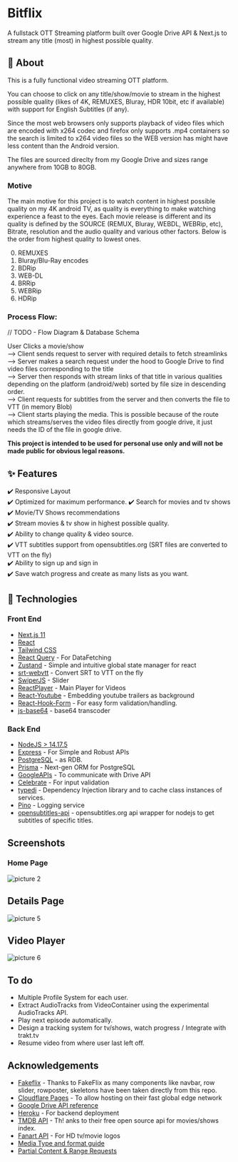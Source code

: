 # Bitflix

A fullstack OTT Streaming platform built over Google Drive API & Next.js to stream any title (most) in highest possible quality.

## 🎯 About

This is a fully functional video streaming OTT platform.

You can choose to click on any title/show/movie to stream in the highest possible quality (likes of 4K, REMUXES, Bluray, HDR 10bit, etc if available) with support for English Subtitles (if any).

Since the most web browsers only supports playback of video files which are encoded with x264 codec and firefox only supports .mp4 containers so the search is limited to x264 video files so the WEB version has might have less content than the Android version.

The files are sourced direclty from my Google Drive and sizes range anywhere from 10GB to 80GB.

### Motive

The main motive for this project is to watch content in highest possible quality on my 4K android TV, as quality is everything to make watching experience a feast to the eyes. Each movie release is different and its quality is defined by the SOURCE (REMUX, Bluray, WEBDL, WEBRip, etc), Bitrate, resolution and the audio quality and various other factors. Below is the order from highest quality to lowest ones.

0. REMUXES
1. Bluray/Blu-Ray encodes
2. BDRip
3. WEB-DL
4. BRRip
5. WEBRip
6. HDRip

### Process Flow:

// TODO - Flow Diagram & Database Schema

User Clicks a movie/show  
--> Client sends request to server with required details to fetch streamlinks  
--> Server makes a search request under the hood to Google Drive to find video files corresponding to the title  
--> Server then responds with stream links of that title in various qualities depending on the platform (android/web) sorted by file size in descending order.  
--> Client requests for subtitles from the server and then converts the file to VTT (in memory Blob)  
--> Client starts playing the media.
This is possible because of the route which streams/serves the video files directly from google drive, it just needs the ID of the file in google drive.

**This project is intended to be used for personal use only and will not be made public for obvious legal reasons.**

## ✨ Features

✔️ Responsive Layout  
✔️ Optimized for maximum performance.
✔️ Search for movies and tv shows  
✔️ Movie/TV Shows recommendations  
✔️ Stream movies & tv show in highest possible quality.  
✔️ Ability to change quality & video source.  
✔️ VTT subtitles support from opensubtitles.org (SRT files are converted to VTT on the fly)  
✔️ Ability to sign up and sign in  
✔️ Save watch progress and create as many lists as you want.

## 🚀 Technologies

### Front End

- [Next.js 11](https://nextjs.org/)
- [React](https://reactjs.org/)
- [Tailwind CSS](https://tailwindcss.com/docs/guides/create-react-app)
- [React Query](https://react-query.tanstack.com/) - For DataFetching
- [Zustand](https://github.com/pmndrs/zustand) - Simple and intuitive global state manager for react
- [srt-webvtt](https://www.npmjs.com/package/srt-webvtt) - Convert SRT to VTT on the fly
- [SwiperJS](https://swiperjs.com/) - Slider
- [ReactPlayer](https://www.npmjs.com/package/react-player) - Main Player for Videos
- [React-Youtube](https://www.npmjs.com/package/react-youtube) - Embedding youtube trailers as background
- [React-Hook-Form](https://react-hook-form.com/) - For easy form validation/handling.
- [js-base64](https://www.npmjs.com/package/js-base64) - base64 transcoder

### Back End

- [NodeJS > 14.17.5](http://nodejs.org)
- [Express](http://expressjs.com/) - For Simple and Robust APIs
- [PostgreSQL](https://www.postgresql.org/) - as RDB.
- [Prisma](https://www.prisma.io/) - Next-gen ORM for PostgreSQL
- [GoogleAPIs](http://expressjs.com/) - To communicate with Drive API
- [Celebrate](https://www.npmjs.com/package/celebrate) - For input validation
- [typedi](https://www.npmjs.com/package/typedi) - Dependency Injection library and to cache class instances of services.
- [Pino](https://getpino.io/#/) - Logging service
- [opensubtitles-api](https://www.npmjs.com/package/opensubtitles-api) - opensubtitles.org api wrapper for nodejs to get subtitles of specific titles.

## Screenshots

### Home Page

![picture 2](https://i.imgur.com/lPta3s3.jpg)

## Details Page

![picture 5](https://i.imgur.com/xh2r0n4.jpg)

## Video Player

![picture 6](https://i.imgur.com/Pj53ojm.jpg)

## To do

- Multiple Profile System for each user.
- Extract AudioTracks from VideoContainer using the experimental AudioTracks API.
- Play next episode automatically.
- Design a tracking system for tv/shows, watch progress / Integrate with trakt.tv
- Resume video from where user last left off.

## Acknowledgements

- [Fakeflix](https://github.com/Th3Wall/Fakeflix) - Thanks to FakeFlix as many components like navbar, row slider, rowposter, skeletons have been taken directly from this repo.
- [Cloudflare Pages](https://pages.cloudflare.com/) - To allow hosting on their fast global edge network
- [Google Drive API reference](https://developers.google.com/drive/api/v3/reference)
- [Heroku](https://heroku.com) - For backend deployment
- [TMDB API](https://developers.themoviedb.org/3) - Th!
  anks to their free open source api for movies/shows index.
- [Fanart API](http://fanart.tv/) - For HD tv/movie logos
- [Media Type and format guide](https://developer.mozilla.org/en-US/docs/Web/Media/Formats)
- [Partial Content & Range Requests](https://medium.com/@vishal1909/how-to-handle-partial-content-in-node-js-8b0a5aea216)
